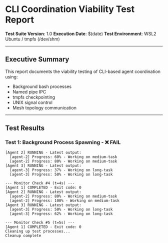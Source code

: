 # CLI Coordination Viability Test Report

**Test Suite Version**: 1.0
**Execution Date**: $(date)
**Test Environment**: WSL2 Ubuntu / tmpfs (/dev/shm)

---

## Executive Summary

This report documents the viability testing of CLI-based agent coordination using:
- Background bash processes
- Named pipe IPC
- tmpfs checkpointing
- UNIX signal control
- Mesh topology communication

---

## Test Results


### Test 1: Background Process Spawning - ❌ FAIL

```
[Agent 2] RUNNING - Latest output:
  [agent-2] Progress: 60% - Working on medium-task
  [agent-2] Progress: 80% - Working on medium-task
[Agent 3] RUNNING - Latest output:
  [agent-3] Progress: 37% - Working on long-task
  [agent-3] Progress: 50% - Working on long-task

--- Monitor Check #4 (t=4s) ---
[Agent 1] COMPLETED - Exit code: 0
[Agent 2] RUNNING - Latest output:
  [agent-2] Progress: 80% - Working on medium-task
  [agent-2] Progress: 100% - Working on medium-task
[Agent 3] RUNNING - Latest output:
  [agent-3] Progress: 50% - Working on long-task
  [agent-3] Progress: 62% - Working on long-task

--- Monitor Check #5 (t=5s) ---
[Agent 1] COMPLETED - Exit code: 0
Cleaning up test processes...
Cleanup complete
```
